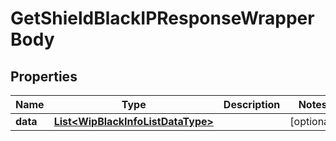 

# GetShieldBlackIPResponseWrapperBody


## Properties

Name | Type | Description | Notes
------------ | ------------- | ------------- | -------------
**data** | [**List&lt;WipBlackInfoListDataType&gt;**](WipBlackInfoListDataType.md) |  |  [optional]



